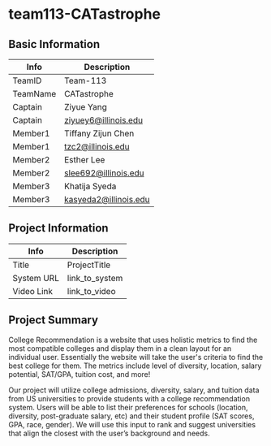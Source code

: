 # team113-CATastrophe

## Basic Information

|   Info      |        Description     |
| ----------- | ---------------------- |
| TeamID      |        Team-113        |
| TeamName    |       CATastrophe      |
| Captain     |       Ziyue Yang       |
| Captain     |  ziyuey6@illinois.edu  |
| Member1     |   Tiffany Zijun Chen   |
| Member1     |   tzc2@illinois.edu    |
| Member2     |       Esther Lee       |
| Member2     |  slee692@illinois.edu  |
| Member3     |      Khatija Syeda     |
| Member3     |	kasyeda2@illinois.edu  |

## Project Information

|   Info      |        Description     |
| ----------- | ---------------------- |
|  Title      |       ProjectTitle     |
| System URL  |      link_to_system    |
| Video Link  |      link_to_video     |

## Project Summary

College Recommendation is a website that uses holistic metrics to find the most compatible colleges and display them in a clean layout for an individual user. Essentially the website will take the user's criteria to find the best college for them. The metrics include level of diversity, location, salary potential, SAT/GPA, tuition cost, and more! 

Our project will utilize college admissions, diversity, salary, and tuition data from US universities to provide students with a college recommendation system. Users will be able to list their preferences for schools (location, diversity, post-graduate salary, etc) and their student profile (SAT scores, GPA, race, gender). We will use this input to rank and suggest universities that align the closest with the user’s background and needs.    